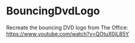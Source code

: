 # BouncingDvdLogo
Recreate the bouncing DVD logo from The Office: https://www.youtube.com/watch?v=QOtuX0jL85Y
